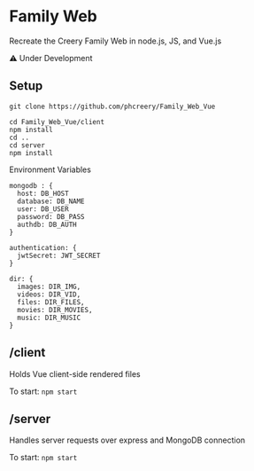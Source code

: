 # Family Web

Recreate the Creery Family Web in node.js, JS, and Vue.js

:warning: Under Development

## Setup

```
git clone https://github.com/phcreery/Family_Web_Vue

cd Family_Web_Vue/client
npm install
cd ..
cd server
npm install
```

Environment Variables

```
mongodb : {
  host: DB_HOST
  database: DB_NAME
  user: DB_USER
  password: DB_PASS
  authdb: DB_AUTH
}

authentication: {
  jwtSecret: JWT_SECRET
}

dir: {
  images: DIR_IMG,
  videos: DIR_VID,
  files: DIR_FILES,
  movies: DIR_MOVIES,
  music: DIR_MUSIC
}
```

## /client

Holds Vue client-side rendered files

To start: `npm start`

## /server

Handles server requests over express and MongoDB connection

To start: `npm start`


